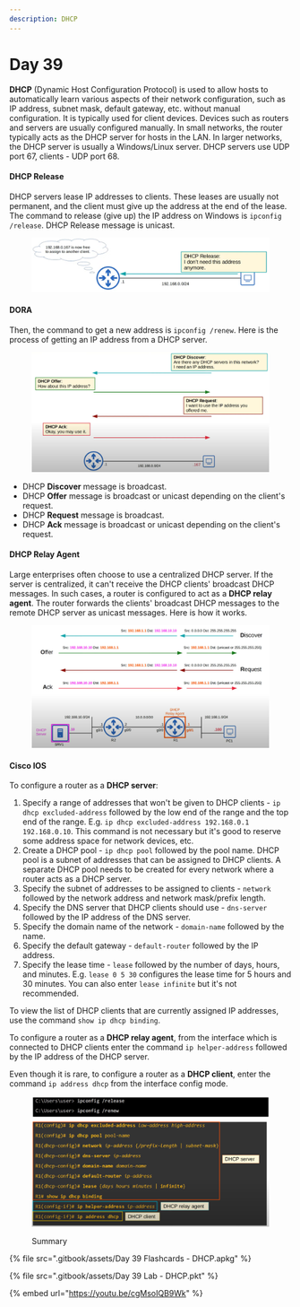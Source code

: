 ```yaml
---
description: DHCP
---
```


# Day 39

**DHCP** (Dynamic Host Configuration Protocol) is used to allow hosts to automatically learn various aspects of their network configuration, such as IP address, subnet mask, default gateway, etc. without manual configuration. It is typically used for client devices. Devices such as routers and servers are usually configured manually. In small networks, the router typically acts as the DHCP server for hosts in the LAN. In larger networks, the DHCP server is usually a Windows/Linux server. DHCP servers use UDP port 67, clients - UDP port 68.

#### DHCP Release

DHCP servers lease IP addresses to clients. These leases are usually not permanent, and the client must give up the address at the end of the lease. The command to release (give up) the IP address on Windows is `ipconfig /release`. DHCP Release message is unicast.

<figure><img src=".gitbook/assets/image (2) (1) (1) (1) (1) (1) (1).png" alt="dhcp release demo" width="563"><figcaption></figcaption></figure>

#### DORA

Then, the command to get a new address is `ipconfig /renew`. Here is the process of getting an IP address from a DHCP server.

<figure><img src=".gitbook/assets/image (1) (1) (1) (1) (1) (1) (1) (1) (1) (1).png" alt="getting an ip address from dhcp" width="563"><figcaption></figcaption></figure>

* DHCP **Discover** message is broadcast.&#x20;
* DHCP **Offer** message is broadcast or unicast depending on the client's request.&#x20;
* DHCP **Request** message is broadcast.
* DHCP **Ack** message is broadcast or unicast depending on the client's request.&#x20;

#### DHCP Relay Agent

Large enterprises often choose to use a centralized DHCP server. If the server is centralized, it can't receive the DHCP clients' broadcast DHCP messages. In such cases, a router is configured to act as a **DHCP relay agent**. The router forwards the clients' broadcast DHCP messages to the remote DHCP server as unicast messages. Here is how it works.

<figure><img src=".gitbook/assets/image (2) (1) (1) (1) (1) (1) (1) (1).png" alt="dhcp relay agent demo" width="563"><figcaption></figcaption></figure>

#### Cisco IOS

To configure a router as a **DHCP server**:

1. Specify a range of addresses that won't be given to DHCP clients - `ip dhcp excluded-address` followed by the low end of the range and the top end of the range. E.g. `ip dhcp excluded-address 192.168.0.1 192.168.0.10`. This command is not necessary but it's good to reserve some address space for network devices, etc.
2. Create a DHCP pool - `ip dhcp pool` followed by the pool name. DHCP pool is a subnet of addresses that can be assigned to DHCP clients. A separate DHCP pool needs to be created for every network where a router acts as a DHCP server.&#x20;
3. Specify the subnet of addresses to be assigned to clients - `network` followed by the network address and network mask/prefix length.
4. Specify the DNS server that DHCP clients should use - `dns-server` followed by the IP address of the DNS server.
5. Specify the domain name of the network - `domain-name` followed by the name.
6. Specify the default gateway - `default-router` followed by the IP address.
7. Specify the lease time - `lease` followed by the number of days, hours, and minutes. E.g. `lease 0 5 30` configures the lease time for 5 hours and 30 minutes. You can also enter `lease infinite` but it's not recommended.

To view the list of DHCP clients that are currently assigned IP addresses, use the command `show ip dhcp binding`.

To configure a router as a **DHCP relay agent**, from the interface which is connected to DHCP clients enter the command `ip helper-address` followed by the IP address of the DHCP server.

Even though it is rare, to configure a router as a **DHCP client**, enter the command `ip address dhcp` from the interface config mode.

<figure><img src=".gitbook/assets/image (3) (1) (1) (1).png" alt="summary" width="563"><figcaption><p>Summary</p></figcaption></figure>

{% file src=".gitbook/assets/Day 39 Flashcards - DHCP.apkg" %}

{% file src=".gitbook/assets/Day 39 Lab - DHCP.pkt" %}

{% embed url="https://youtu.be/cgMsoIQB9Wk" %}
